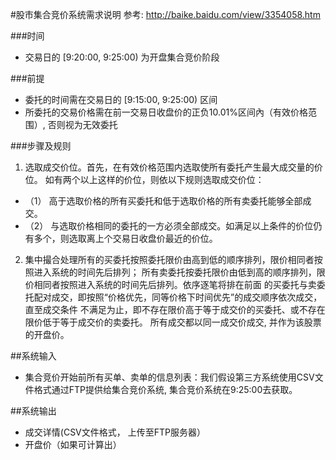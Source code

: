 #股市集合竞价系统需求说明
参考: http://baike.baidu.com/view/3354058.htm

###时间
- 交易日的 [9:20:00, 9:25:00) 为开盘集合竞价阶段

###前提
- 委托的时间需在交易日的 [9:15:00, 9:25:00) 区间
- 所委托的交易价格需在前一交易日收盘价的正负10.01%区间內（有效价格范围）, 否则视为无效委托


###步骤及规则

1. 选取成交价位。首先，在有效价格范围内选取使所有委托产生最大成交量的价位。
如有两个以上这样的价位，则依以下规则选取成交价位：
  - （1） 高于选取价格的所有买委托和低于选取价格的所有卖委托能够全部成交。
  - （2） 与选取价格相同的委托的一方必须全部成交。如满足以上条件的价位仍有多个，则选取离上个交易日收盘价最近的价位。

2. 集中撮合处理所有的买委托按照委托限价由高到低的顺序排列，限价相同者按照进入系统的时间先后排列；
  所有卖委托按委托限价由低到高的顺序排列，限价相同者按照进入系统的时间先后排列。依序逐笔将排在前面
  的买委托与卖委托配对成交，即按照“价格优先，同等价格下时间优先”的成交顺序依次成交，直至成交条件
  不满足为止，即不存在限价高于等于成交价的买委托、或不存在限价低于等于成交价的卖委托。
  所有成交都以同一成交价成交, 并作为该股票的开盘价。


##系统输入
- 集合竞价开始前所有买单、卖单的信息列表：我们假设第三方系统使用CSV文件格式通过FTP提供给集合竞价系统, 集合竞价系统在9:25:00去获取。 

##系统输出
- 成交详情(CSV文件格式， 上传至FTP服务器）
- 开盘价（如果可计算出）
